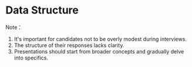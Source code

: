 # Data Structure

Note：
1. It's important for candidates not to be overly modest during interviews. 
2. The structure of their responses lacks clarity.
3. Presentations should start from broader concepts and gradually delve into specifics.
